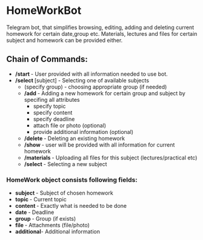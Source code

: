 # HomeWorkBot
Telegram bot, that simplifies browsing, editing, adding and deleting current homework for certain date,group etc. Materials, lectures and files for certain subject and homework can be provided either.

## Chain of Commands:
+ <b> /start </b> - User provided with all information needed to use bot.
+ <b> /select </b> [subject] - Selecting one of available subjects
	+ (specify group) - choosing appropriate group (if needed)
	+ <b> /add </b> - Adding a new homework for certain group and subject by specifing all attributes
		* specify topic 
		* specify content
		* specify deadline
		* attach file or photo (optional)
		* provide additional information (optional)
	+ <b> /delete </b> - Deleting an existing homework
	+ <b> /show </b> - user will be provided with all information for current homework
	+ <b> /materials </b> - Uploading all files for this subject (lectures/practical etc)
	+ <b> /select </b> - Selecting a new subject
	
	
### HomeWork object consists following fields:
* <b> subject </b> 	- Subject of chosen homework
* <b> topic </b> 	- Current topic
* <b> content </b> 	- Exactly what is needed to be done
* <b> date </b>		- Deadline
* <b> group </b>	- Group (if exists)
* <b> file </b>		- Attachments (file/photo)
* <b> additional</b>- Additional information
